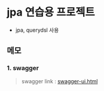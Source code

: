 # jpa 연습용 프로젝트

- jpa, querydsl 사용

## 메모

### 1. swagger

> swagger link : [swagger-ui.html](http://localhost:9000/swagger-ui.html)

